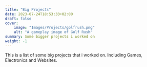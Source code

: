 ```yaml
---
title: "Big Projects"
date: 2023-07-24T18:53:33+02:00
draft: false
cover:
    image: "Images/Projects/golfrush.png"
    alt: "A gameplay image of Golf Rush"
summary: Some bigger projects i worked on
weight: -1
---
```


This is a list of some big projects that i worked on. Including Games, Electronics and Websites.

